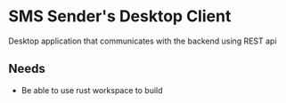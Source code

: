 # SMS Sender's Desktop Client

Desktop application that communicates with the backend using REST api

## Needs

- Be able to use rust workspace to build
